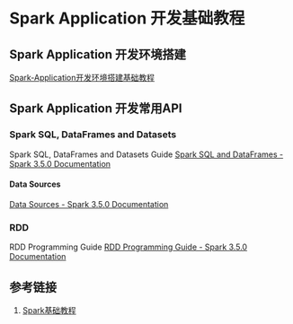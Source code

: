 # Spark Application 开发基础教程


## Spark Application 开发环境搭建

[Spark-Application开发环境搭建基础教程](work/component/Big-Data/Apache-Spark/Spark-Application开发环境搭建基础教程.md)

## Spark Application 开发常用API

### Spark SQL, DataFrames and Datasets

Spark SQL, DataFrames and Datasets Guide
[Spark SQL and DataFrames - Spark 3.5.0 Documentation](https://spark.apache.org/docs/latest/sql-programming-guide.html)

#### Data Sources
[Data Sources - Spark 3.5.0 Documentation](https://spark.apache.org/docs/latest/sql-data-sources.html)

### RDD

RDD Programming Guide
[RDD Programming Guide - Spark 3.5.0 Documentation](https://spark.apache.org/docs/latest/rdd-programming-guide.html)

## 参考链接
1. [Spark基础教程](work/component/Big-Data/Apache-Spark/Spark基础教程.md)



